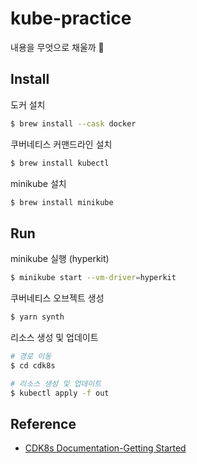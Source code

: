 # kube-practice

내용을 무엇으로 채울까 🤔

## Install

도커 설치

```bash
$ brew install --cask docker
```

쿠버네티스 커맨드라인 설치

```bash
$ brew install kubectl
```

minikube 설치

```bash
$ brew install minikube
```

## Run

minikube 실행 (hyperkit)

```bash
$ minikube start --vm-driver=hyperkit
```

쿠버네티스 오브젝트 생성

```bash
$ yarn synth
```

리소스 생성 및 업데이트

```bash
# 경로 이동
$ cd cdk8s

# 리소스 생성 및 업데이트
$ kubectl apply -f out
```

## Reference

- [CDK8s Documentation-Getting Started](https://cdk8s.io/docs/v1.0.0-beta.8/getting-started/#getting-started)
